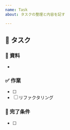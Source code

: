 ```yaml
---
name: Task
about: タスクの整理と内容を記す

---
```


## 💪 タスク

### 📄 資料

- 

### ✅ 作業

- [ ]
- [ ] リファクタリング

### 🚀 完了条件

- [ ]

